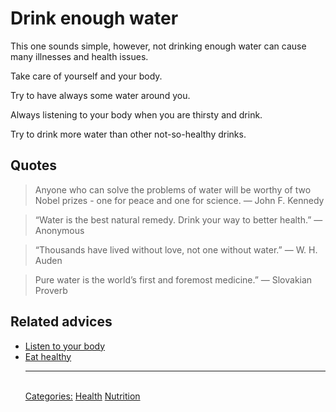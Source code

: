 # Drink enough water

This one sounds simple, however, not drinking enough water can cause many illnesses and health issues.

Take care of yourself and your body.

Try to have always some water around you.

Always listening to your body when you are thirsty and drink.

Try to drink more water than other not-so-healthy drinks.

## Quotes

> Anyone who can solve the problems of water will be worthy of two Nobel prizes - one for peace and one for science. ― John F. Kennedy

> “Water is the best natural remedy. Drink your way to better health.” ― Anonymous

> “Thousands have lived without love, not one without water.” ― W. H. Auden

> Pure water is the world’s first and foremost medicine.” ― Slovakian Proverb

## Related advices

- [Listen to your body](../Listen%20to%20your%20body/index.md)
- [Eat healthy](../Eat%20healthy/index.md)<hr/><br/>[Categories:](Categories/index.md) [Health](Categories/Health.md) [Nutrition](Categories/Nutrition.md)